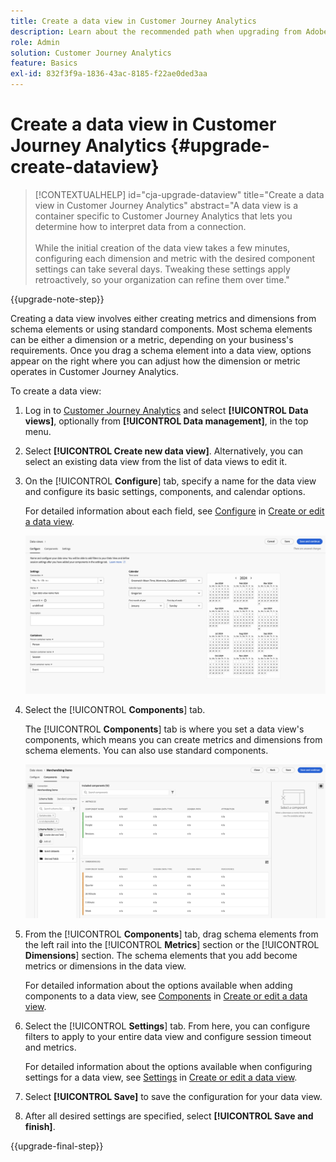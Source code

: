 ```yaml
---
title: Create a data view in Customer Journey Analytics
description: Learn about the recommended path when upgrading from Adobe Analytics to Customer Journey Analytics
role: Admin
solution: Customer Journey Analytics
feature: Basics
exl-id: 832f3f9a-1836-43ac-8185-f22ae0ded3aa
---
```

# Create a data view in Customer Journey Analytics {#upgrade-create-dataview}

<!-- markdownlint-disable MD034 -->

>[!CONTEXTUALHELP]
>id="cja-upgrade-dataview"
>title="Create a data view in Customer Journey Analytics"
>abstract="A data view is a container specific to Customer Journey Analytics that lets you determine how to interpret data from a connection.<br><br>While the initial creation of the data view takes a few minutes, configuring each dimension and metric with the desired component settings can take several days. Tweaking these settings apply retroactively, so your organization can refine them over time."

<!-- markdownlint-enable MD034 -->

{{upgrade-note-step}} 

<!-- Should we single source this instead of duplicate it? The following steps were copied from: /help/data-views/create-dataview.md -->

Creating a data view involves either creating metrics and dimensions from schema elements or using standard components. Most schema elements can be either a dimension or a metric, depending on your business's requirements. Once you drag a schema element into a data view, options appear on the right where you can adjust how the dimension or metric operates in Customer Journey Analytics.

To create a data view:

1. Log in to [Customer Journey Analytics](https://analytics.adobe.com) and select **[!UICONTROL Data views]**, optionally from **[!UICONTROL Data management]**, in the top menu.

1. Select **[!UICONTROL Create new data view]**. Alternatively, you can select an existing data view from the list of data views to edit it.

1. On the [!UICONTROL **Configure**] tab, specify a name for the data view and configure its basic settings, components, and calendar options. 

   For detailed information about each field, see [Configure](/help/data-views/create-dataview.md#configure) in [Create or edit a data view](/help/data-views/create-dataview.md).

   ![Configure data view](assets/dataview-configure.png)

1. Select the [!UICONTROL **Components**] tab. 

   The [!UICONTROL **Components**] tab is where you set a data view's components, which means you can create metrics and dimensions from schema elements. You can also use standard components.

   ![Components tab](assets/dataview-components.png)

1. From the [!UICONTROL **Components**] tab, drag schema elements from the left rail into the [!UICONTROL **Metrics**] section or the [!UICONTROL **Dimensions**] section. The schema elements that you add become metrics or dimensions in the data view. 

   For detailed information about the options available when adding components to a data view, see [Components](/help/data-views/create-dataview.md#components) in [Create or edit a data view](/help/data-views/create-dataview.md).

1. Select the [!UICONTROL **Settings**] tab. From here, you can configure filters to apply to your entire data view and configure session timeout and metrics.

   For detailed information about the options available when configuring settings for a data view, see [Settings](/help/data-views/create-dataview.md#settings) in [Create or edit a data view](/help/data-views/create-dataview.md).

1. Select **[!UICONTROL Save]** to save the configuration for your data view.

1. After all desired settings are specified, select **[!UICONTROL Save and finish]**.

{{upgrade-final-step}}
